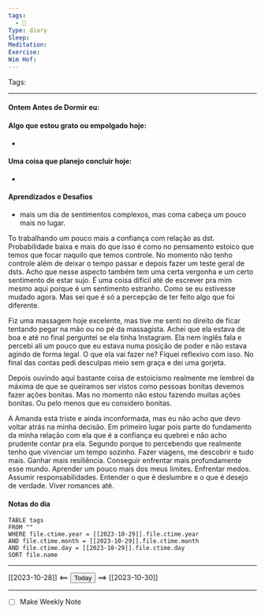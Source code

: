 ```yaml
---
tags:
  - 📝
Type: diary
Sleep: 
Meditation: 
Exercise: 
Wim Hof:
---
```


Tags:  

---
#### Ontem Antes de Dormir eu:

#### Algo que estou grato ou empolgado hoje:
- 

#### Uma coisa que planejo concluir hoje:
- 

#### Aprendizados e Desafios
- mais um dia de sentimentos complexos, mas coma cabeça um pouco mais no lugar. 

To trabalhando um pouco mais a confiança com relação as dst. Probabilidade baixa e mais do que isso é como no pensamento estoico que temos que focar naquilo que temos controle. No momento não tenho controle além de deixar o tempo passar e depois fazer um teste geral de dsts.  Acho que nesse aspecto também tem uma certa vergonha e um certo sentimento de estar sujo. É uma coisa difícil até de escrever pra mim mesmo aqui porque é um sentimento estranho. Como se eu estivesse mudado agora. Mas sei que é só a percepção de ter feito algo que foi diferente. 

Fiz uma massagem hoje excelente, mas tive me senti no direito de ficar tentando pegar na mão ou no pé da massagista. Achei que ela estava de boa e até no final perguntei se ela tinha Instagram. Ela nem inglês fala e percebi ali um pouco que eu estava numa posição de poder e não estava agindo de forma legal. O que ela vai fazer  ne? Fiquei reflexivo com isso. No final das contas pedi desculpas meio sem graça e dei uma gorjeta. 

Depois ouvindo aqui bastante coisa de estoicismo realmente me lembrei da máxima de que se queiramos ser vistos como pessoas bonitas devemos fazer ações bonitas. Mas no momento não estou fazendo muitas ações bonitas. Ou pelo menos que eu considero bonitas. 

A Amanda está triste e ainda inconformada, mas eu não acho que devo voltar atrás na minha decisão. Em primeiro lugar pois parte do fundamento da minha relação com ela que é a confiança eu quebrei e não acho prudente contar pra ela. Segundo porque to percebendo que realmente tenho que vivenciar um tempo sozinho. Fazer viagens, me descobrir e tudo mais. Ganhar mais resiliência. Conseguir enfrentar mais profundamente esse mundo. Aprender um pouco mais dos meus limites. Enfrentar medos. Assumir responsabilidades. Entender o que é deslumbre e o que é desejo de verdade. Viver romances até. 

#### Notas do dia
```dataview
TABLE tags
FROM ""
WHERE file.ctime.year = [[2023-10-29]].file.ctime.year
AND file.ctime.month = [[2023-10-29]].file.ctime.month
AND file.ctime.day = [[2023-10-29]].file.ctime.day
SORT file.name
```

---

[[2023-10-28]] <== <button class="date_button_today">Today</button> ==> [[2023-10-30]]

---




- [ ] Make Weekly Note

